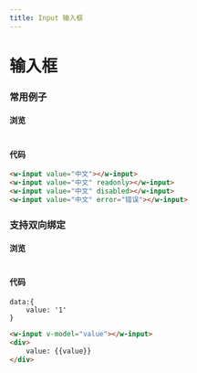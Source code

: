 ```yaml
---
title: Input 输入框
---
```

# 输入框

### 常用例子

#### 浏览
#
<ClientOnly>
<input-demos></input-demos>
</ClientOnly>

#### 代码

``` html
<w-input value="中文"></w-input>
<w-input value="中文" readonly></w-input>
<w-input value="中文" disabled></w-input>
<w-input value="中文" error="错误"></w-input>
```
### 支持双向绑定

#### 浏览
#
<ClientOnly>
<input-model-demos></input-model-demos>
</ClientOnly>

#### 代码
```
data:{
    value: '1'
}
```
``` html
<w-input v-model="value"></w-input>
<div>
    value: {{value}}
</div>
```